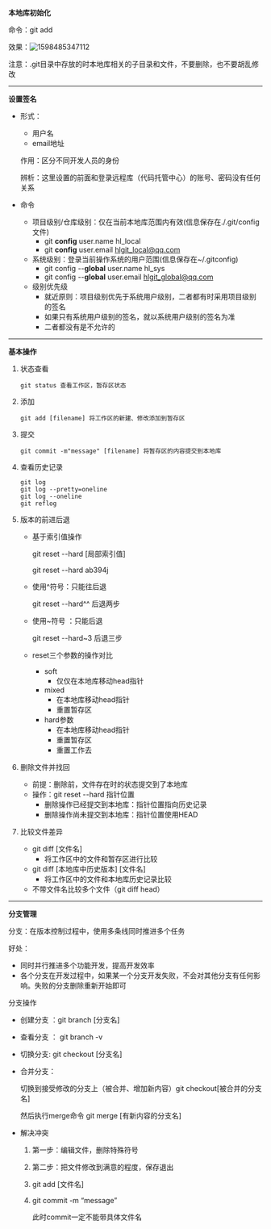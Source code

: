 **本地库初始化**

命令：git add

效果：![1598485347112](C:\Users\hl2333\AppData\Roaming\Typora\typora-user-images\1598485347112.png)

注意：.git目录中存放的时本地库相关的子目录和文件，不要删除，也不要胡乱修改

---

**设置签名**

* 形式：

  * 用户名
  * email地址

  作用：区分不同开发人员的身份

  辨析：这里设置的前面和登录远程库（代码托管中心）的账号、密码没有任何关系

* 命令

  * 项目级别/仓库级别：仅在当前本地库范围内有效(信息保存在./.git/config文件)
    * git **config** user.name hl_local
    * git **config** user.email hlgit_local@qq.com
  * 系统级别：登录当前操作系统的用户范围(信息保存在~/.gitconfig)
    * git config --**global** user.name hl_sys
    * git config --**global** user.email hlgit_global@qq.com
  * 级别优先级
    * 就近原则：项目级别优先于系统用户级别，二者都有时采用项目级别的签名
    * 如果只有系统用户级别的签名，就以系统用户级别的签名为准
    * 二者都没有是不允许的

---

**基本操作**

1. 状态查看

   ```shell
   git status 查看工作区，暂存区状态
   ```

2. 添加

   ```
   git add [filename] 将工作区的新建、修改添加到暂存区
   ```

3. 提交

   ```
   git commit -m"message" [filename] 将暂存区的内容提交到本地库
   ```

4. 查看历史记录

   ```
   git log
   git log --pretty=oneline
   git log --oneline
   git reflog
   ```

5. 版本的前进后退

   * 基于索引值操作

     git reset --hard [局部索引值]

     git reset --hard ab394j

   * 使用^符号：只能往后退

     git reset --hard^^    后退两步

   * 使用~符号 ：只能后退

     git reset --hard~3   后退三步

   * reset三个参数的操作对比

     * soft 
       * 仅仅在本地库移动head指针
     * mixed 
       * 在本地库移动head指针
       * 重置暂存区
     * hard参数
       * 在本地库移动head指针
       * 重置暂存区
       * 重置工作去

6. 删除文件并找回

   * 前提：删除前，文件存在时的状态提交到了本地库
   * 操作：git reset --hard 指针位置
     * 删除操作已经提交到本地库：指针位置指向历史记录
     * 删除操作尚未提交到本地库：指针位置使用HEAD

7. 比较文件差异

   * git diff [文件名]
     * 将工作区中的文件和暂存区进行比较
   * git diff [本地库中历史版本] [文件名]
     * 将工作区中的文件和本地库历史记录比较
   * 不带文件名比较多个文件（git diff head）

---

**分支管理**

分支：在版本控制过程中，使用多条线同时推进多个任务

好处：

* 同时并行推进多个功能开发，提高开发效率
* 各个分支在开发过程中，如果某一个分支开发失败，不会对其他分支有任何影响。失败的分支删除重新开始即可

分支操作

* 创建分支 ：git branch [分支名]

* 查看分支 ： git branch -v

* 切换分支: git checkout [分支名]

* 合并分支：

  切换到接受修改的分支上（被合并、增加新内容）git checkout[被合并的分支名]

   然后执行merge命令 git merge [有新内容的分支名]

* 解决冲突

  1. 第一步：编辑文件，删除特殊符号

  2. 第二步：把文件修改到满意的程度，保存退出

  3. git add [文件名]

  4. git commit -m “message”

     此时commit一定不能带具体文件名

